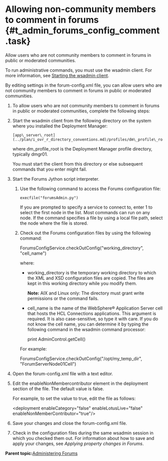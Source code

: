 # Allowing non-community members to comment in forums {#t_admin_forums_config_comment .task}

Allow users who are not community members to comment in forums in public or moderated communities.

To run administrative commands, you must use the wsadmin client. For more information, see [Starting the wsadmin client](t_admin_wsadmin_starting.md).

By editing settings in the forum-config.xml file, you can allow users who are not community members to comment in forums in public or moderated communities.

1.  To allow users who are not community members to comment in forums in public or moderated communities, complete the following steps:
2.  Start the wsadmin client from the following directory on the system where you installed the Deployment Manager:

    ```
    [app\_server\_root](../plan/i_ovr_r_directory_conventions.md)/profiles/dm\_profile\_root/bin
    ```

    where dm\_profile\_root is the Deployment Manager profile directory, typically dmgr01.

    You must start the client from this directory or else subsequent commands that you enter might fail.

3.  Start the Forums Jython script interpreter.

    1.  Use the following command to access the Forums configuration file:

        ```
        execfile("forumsAdmin.py")
        ```

        If you are prompted to specify a service to connect to, enter 1 to select the first node in the list. Most commands can run on any node. If the command specifies a file by using a local file path, select the node where the file is stored.

    2.  Check out the Forums configuration files by using the following command:

        ForumsConfigService.checkOutConfig\("working\_directory", "cell\_name"\)

        where:

        -   working\_directory is the temporary working directory to which the XML and XSD configuration files are copied. The files are kept in this working directory while you modify them.

            **Note:** AIX and Linux only: The directory must grant write permissions or the command fails.

        -   cell\_name is the name of the WebSphere® Application Server cell that hosts the HCL Connections applications. This argument is required. It is also case-sensitive, so type it with care. If you do not know the cell name, you can determine it by typing the following command in the wsadmin command processor:

            print AdminControl.getCell\(\)

        For example:

        ForumsConfigService.checkOutConfig\("/opt/my\_temp\_dir", "ForumServerNode01Cell"\)

4.  Open the forum-config.xml file with a text editor.

5.  Edit the enableNonMembercontributor element in the deployment section of the file. The default value is false.

    For example, to set the value to true, edit the file as follows:

    <deployment enableCategory="false" enableLotusLive="false" enableNonMemberContributor="true"/\>

6.  Save your changes and close the forum-config.xml file.

7.  Check in the configuration files during the same wsadmin session in which you checked them out. For information about how to save and apply your changes, see *Applying property changes in Forums*.


**Parent topic:**[Administering Forums](../admin/c_admin_forums_overview.md)


